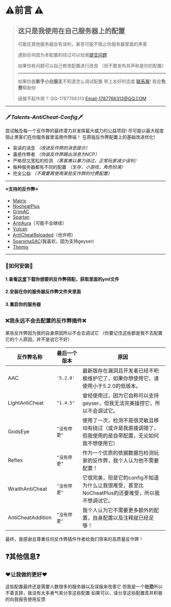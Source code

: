 # ⚠️前言 ⚠️

> ## 这只是我使用在自己服务器上的配置
>
> 可能在其他服务器会有误判，甚至可能不阻止你服务器里面的黑客
> 
> 遇到任何因为本配置的绕过可以给我[提交问题](https://github.com/TalentsDX/Talents-anticheat-config/issues)
> 
> 如果你有问题可以自己修改配置进行改良
> （但不要发布并声称是你的配置）
> 
> ---
> 如果你是**新手小白服主**不知道怎么调试配置
>带上友好的态度 [联系我](https://qm.qq.com/cgi-bin/qm/qr?k=R0L6OiGpg-kWrQqN9aLLuVgArLZyGrFg&noverify=0)!
>我会**免费**帮助你
> 
> 链接不起作用？
> QQ-1787766313
> Email-1787766313@QQ.COM

---
### 🗡*Talents-AntiCheat-Config*🗡
 尝试触及每一个反作弊的最终潜力并发挥最大威力的公益项目!
 尽可能以最大程度阻止黑客们在你服务器里滥用作弊端！
 在原版反作弊配置上的基础改进优化!
- 易读的消息 *（改进反作弊的消息提示）*
- 蛊惑作弊者 *（伪装反作弊踢出消息为NCP）*
- 严格但又宽松的检测 *（黑客难以暴力绕过，正常玩家减少误判）*
- 每种服务器都有不同的配置 *（生存，小游戏，角色扮演）*
- 完全公益 *（不需要再使用某些反作弊的付费配置）*
 
---
 **⭐支持的反作弊⭐**
 - [Matrix](https://matrix.rip)
 - [NocheatPlus](https://github.com/Updated-NoCheatPlus/NoCheatPlus)
 - [GrimAC](https://grim.ac)
 - [Spartan](https://www.spigotmc.org/resources/spartan-advanced-anti-cheat-cheat-detection-hack-blocker-1-7-1-19-2-10-summer-sale.25638/)
 - [AntiAura](https://www.spigotmc.org/resources/antiaura-%C2%BB-reliable-cheat-detection-%C2%BB-anti-cheat-plugin.1368/update?update=16048)（可能不会继续）
 - [Vulcan](https://www.spigotmc.org/resources/vulcan-anti-cheat-advanced-cheat-detection-1-7-1-19.83626/)
 - [AntiCheatReloaded](https://www.spigotmc.org/resources/anticheatreloaded.23799/)（也许吧）
 - [SoaromaSAC](https://www.spigotmc.org/resources/soaromasac-lightweight-cheat-detection-system-for-java-bedrock.87702/)(我喜欢，因为支持geyser)
 - [Themis](https://www.spigotmc.org/resources/themis-anti-cheat-1-17-1-18-1-19-bedrock-support-paper-compatibility-free-optimized.90766/)
 
---
### 🔧如何安装🔧

#### 1.查看[这里](https://github.com/TalentsDX/Talents-anticheat-config/releases)下载你想要的反作弊搭配，获取里面的yml文件
####  2.安装在你的服务器反作弊文件夹里面
####  3.重启你的服务器


##  

### ❌我永远不会去配置的反作弊插件❌
某些反作弊因为我的自身原因所以不会去调试它
（你要记住这些都是我不去配置它的个人原因，并不是说它不好）

|反作弊名称                |最后一个版本                         |    原因                     |
|----------------|-------------------------------|-----------------------------|
|AAC|`'5.2.0'`            |最新版存在漏洞且开发者已经不积极维护它了，如果你想使用它，请使用小于5.2.0的低版本。|
|LightAntiCheat          |`"1.4.5"`            |曾经使用过，因为它自称可以支持geyser，但我无法完美操控它，所以不会调试它。            |
|GodsEye          |`"没有停更"`            |使用了一次，检测不是很灵敏且移动有绕过（或许是我直接调错了，但我使用的是自带配置，无论如何我不想使用它）            |
|Reflex          |`"没有停更"`            |作为一个优质的依据数据包检测玩家的反作弊，我个人认为他不需要配置！            |
|WraithAntiCheat          |`"没有停更"`            |它很完美，但是它的config不知道为什么让我很难受，甚至比NoCheatPlus的还要难受，所以我不想调试它。            |
|AntiCheatAddition          |`"没有停更"`            |我个人认为它不需要更多额外的配置，自身配置以及注释就已经足够！            |
最终，我感谢且尊重任何反作弊插件作者给我们带来的高质量反作弊！
## ❓其他信息❓
### ❤让我做的更好❤
这些配置最终还是需要人数很多的服务器以及误报来改善它
但我是一个**社恐**所以不善言辞，我没有太多勇气来分享这些配置
如果可以，请分享这些配置库并积极的向我报告使用反馈
